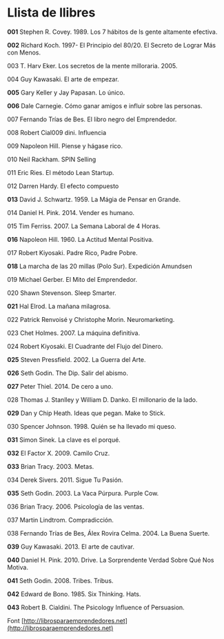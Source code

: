 # Llista de llibres


**001** Stephen R. Covey. 1989. Los 7 hábitos de ls gente altamente efectiva.

**002** Richard Koch. 1997- El Principio del 80/20. El Secreto de Lograr Más con Menos.

003 T. Harv Eker. Los secretos de la mente milloraria. 2005.

004 Guy Kawasaki. El arte de empezar.

**005** Gary Keller y Jay Papasan. Lo único.

**006** Dale Carnegie. Cómo ganar amigos e influir sobre las personas.

007 Fernando Trías de Bes. El libro negro del Emprendedor.

008 Robert Cial009 dini. Influencia

009 Napoleon Hill. Piense y hágase rico.

010 Neil Rackham. SPIN Selling

011 Eric Ries. El método Lean Startup.

012 Darren Hardy. El efecto compuesto

**013** David J. Schwartz. 1959. La Mágia de Pensar en Grande.

014 Daniel H. Pink. 2014. Vender es humano.

015 Tim Ferriss. 2007. La Semana Laboral de 4 Horas.

**016** Napoleon Hill. 1960. La Actitud Mental Positiva.

017 Robert Kiyosaki. Padre Rico, Padre Pobre.

**018** La marcha de las 20 millas (Polo Sur). Expedición Amundsen

019 Michael Gerber. El Mito del Emprendedor.

020 Shawn Stevenson. Sleep Smarter.

**021** Hal Elrod. La mañana milagrosa.

022 Patrick Renvoisé y Christophe Morin. Neuromarketing.

023 Chet Holmes. 2007. La máquina definitiva.

024 Robert Kiyosaki. El Cuadrante del Flujo del Dinero.

**025** Steven Pressfield. 2002. La Guerra del Arte.

**026** Seth Godin. The Dip. Salir del abismo.

**027** Peter Thiel. 2014. De cero a uno.

028 Thomas J. Stanlley y William D. Danko. El millonario de la lado.

**029** Dan y Chip Heath. Ideas que pegan. Make to Stick.

030 Spencer Johnson. 1998. Quién se ha llevado mi queso.

**031** Simon Sinek. La clave es el porqué.

**032** El Factor X. 2009. Camilo Cruz.

**033** Brian Tracy. 2003. Metas.

034 Derek Sivers. 2011. Sigue Tu Pasión.

**035** Seth Godin. 2003. La Vaca Púrpura. Purple Cow.

036 Brian Tracy. 2006. Psicología de las ventas.

037 Martin Lindtrom. Compradicción.

038 Fernando Trías de Bes, Álex Rovira Celma. 2004. La Buena Suerte.

**039** Guy Kawasaki. 2013. El arte de cautivar.

**040** Daniel H. Pink. 2010. Drive. La Sorprendente Verdad Sobre Qué Nos Motiva.

**041** Seth Godin. 2008. Tribes. Tribus.

**042** Edward de Bono. 1985. Six Thinking. Hats.

**043** Robert B. Cialdini. The Psicology Influence of Persuasion.

Font [http://librosparaemprendedores.net](http://librosparaemprendedores.net)
